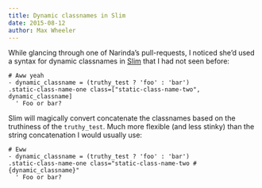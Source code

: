 ```yaml
---
title: Dynamic classnames in Slim
date: 2015-08-12
author: Max Wheeler
---
```


While glancing through one of Narinda’s pull-requests, I noticed she’d used a syntax for dynamic classnames in [Slim](http://slim-lang.com/) that I had not seen before:

```slim
# Aww yeah
- dynamic_classname = (truthy_test ? 'foo' : 'bar')
.static-class-name-one class=["static-class-name-two", dynamic_classname]
  ' Foo or bar?
```

Slim will magically convert concatenate the classnames based on the truthiness of the `truthy_test`. Much more flexible (and less stinky) than the string concatenation I would usually use:

```slim
# Eww
- dynamic_classname = (truthy_test ? 'foo' : 'bar')
.static-class-name-one class="static-class-name-two #{dynamic_classname}"
  ' Foo or bar?
```
